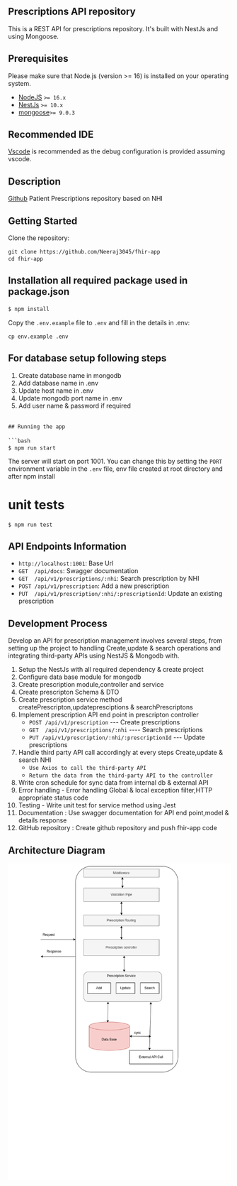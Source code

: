 ## Prescriptions API repository 

 This is a REST API for prescriptions repository. It's built with NestJs and using Mongoose.

## Prerequisites
Please make sure that Node.js (version >= 16) is installed on your operating system.

- [NodeJS](https://nodejs.org/en/) `>= 16.x`
- [NestJs](https://nestjs.com/) `>= 10.x`
- [mongoose](https://www.npmjs.com/package/mongoose)`>= 9.0.3`


## Recommended IDE

[Vscode](https://code.visualstudio.com/) is recommended as the debug configuration is provided assuming vscode.


## Description

[Github](https://github.com/Neeraj3045/fhir-app) Patient Prescriptions repository based on NHI

## Getting Started

Clone the repository:

```
git clone https://github.com/Neeraj3045/fhir-app
cd fhir-app
```

## Installation all required package used in package.json

```bash
$ npm install
```

Copy the `.env.example` file to `.env` and fill in the details in .env:

```
cp env.example .env
```

## For database setup following steps 

 1. Create database name in mongodb
 2. Add database name in .env
 3. Update host name in .env
 4. Update mongodb port name in .env
 5. Add  user name & password if required
```

## Running the app

```bash
$ npm run start
```
The server will start on port 1001. You can change this by setting the `PORT` environment variable in the `.env` file, env file created at root directory and after npm install

# unit tests

```
$ npm run test
```

## API Endpoints Information

- `http://localhost:1001`: Base Url
- `GET  /api/docs`: Swagger documentation
- `GET  /api/v1/prescriptions/:nhi`: Search prescription by NHI
- `POST /api/v1/prescription`: Add a new prescription
- `PUT  /api/v1/prescription/:nhi/:prescriptionId`: Update an existing prescription

## Development Process

Develop an API for prescription management involves several steps, from setting up the project to handling Create,update & search operations and integrating third-party APIs using NestJS & Mongodb with.

1. Setup the NestJs with all required dependency & create project 
2. Configure data base module for mongodb
3. Create prescription module,controller and service
4. Create prescripton Schema & DTO 
5. Create prescription service method createPrescripton,updatepresciptions & searchPrescriptons
6. Implement prescription API end point in prescripton controller
   - `POST /api/v1/prescription` --- Create prescriptions
   - `GET  /api/v1/prescriptions/:nhi` ---- Search prescriptions
   - `PUT /api/v1/prescription/:nhi/:prescriptionId` --- Update prescriptions 
7. Handle third party API call accordingly at every steps Create,update & search NHI
   -  `Use Axios to call the third-party API`
   -  `Return the data from the third-party API to the controller`
8. Write cron schedule for sync data from internal db & external API
9. Error handling - Error handling Global & local exception filter,HTTP appropriate status code
10. Testing - Write unit test for service method using Jest
11. Documentation : Use swagger documentation for API end point,model & details response 
12. GitHub repository : Create github repository and push fhir-app code

## Architecture Diagram
![alt text](/public/Fhir-Architecture.drawio.png)



